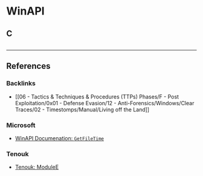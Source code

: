 # WinAPI

## C

```c

```

---
## References

### Backlinks

- [[06 - Tactics & Techniques & Procedures (TTPs) Phases/F - Post Exploitation/0x01 - Defense Evasion/12 - Anti-Forensics/Windows/Clear Traces/02 - Timestomps/Manual/Living off the Land]]

### Microsoft

- [WinAPI Documenation: `GetFileTime`](https://learn.microsoft.com/en-us/windows/win32/api/fileapi/nf-fileapi-getfiletime)

### Tenouk

- [Tenouk: ModuleE](https://www.tenouk.com/ModuleE.html)